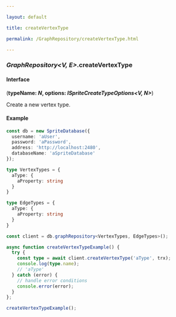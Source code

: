 ```yaml
---

layout: default

title: createVertexType

permalink: /GraphRepository/createVertexType.html

---
```


### _GraphRepository&lt;V, E&gt;_.createVertexType

#### Interface

(**typeName: *N*, options: *ISpriteCreateTypeOptions&lt;V, N&gt;***)

Create a new vertex type.

#### Example

```ts
const db = new SpriteDatabase({
  username: 'aUser',
  password: 'aPassword',
  address: 'http://localhost:2480',
  databaseName: 'aSpriteDatabase'
});

type VertexTypes = {
  aType: {
    aProperty: string
  }
}

type EdgeTypes = {
  aType: {
    aProperty: string
  }
}

const client = db.graphRepository<VertexTypes, EdgeTypes>();

async function createVertexTypeExample() {
  try {
    const type = await client.createVertexType('aType', trx);
    console.log(type.name);
    // 'aType'
  } catch (error) {
    // handle error conditions
    console.error(error);
  }
};

createVertexTypeExample();
```


